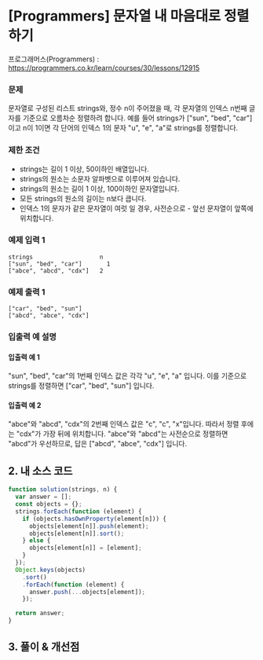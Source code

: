 # [Programmers] 문자열 내 마음대로 정렬하기

프로그래머스(Programmers) : https://programmers.co.kr/learn/courses/30/lessons/12915

### 문제

문자열로 구성된 리스트 strings와, 정수 n이 주어졌을 때, 각 문자열의 인덱스 n번째 글자를 기준으로 오름차순 정렬하려 합니다. 예를 들어 strings가 ["sun", "bed", "car"]이고 n이 1이면 각 단어의 인덱스 1의 문자 "u", "e", "a"로 strings를 정렬합니다.

### 제한 조건

- strings는 길이 1 이상, 50이하인 배열입니다.
- strings의 원소는 소문자 알파벳으로 이루어져 있습니다.
- strings의 원소는 길이 1 이상, 100이하인 문자열입니다.
- 모든 strings의 원소의 길이는 n보다 큽니다.
- 인덱스 1의 문자가 같은 문자열이 여럿 일 경우, 사전순으로 - 앞선 문자열이 앞쪽에 위치합니다.

### 예제 입력 1

```
strings               	  n
["sun", "bed", "car"]	    1
["abce", "abcd", "cdx"]	  2
```

### 예제 출력 1

```
["car", "bed", "sun"]
["abcd", "abce", "cdx"]
```

### 입출력 예 설명

#### 입출력 예 1

"sun", "bed", "car"의 1번째 인덱스 값은 각각 "u", "e", "a" 입니다. 이를 기준으로 strings를 정렬하면 ["car", "bed", "sun"] 입니다.

#### 입출력 예 2

"abce"와 "abcd", "cdx"의 2번째 인덱스 값은 "c", "c", "x"입니다. 따라서 정렬 후에는 "cdx"가 가장 뒤에 위치합니다. "abce"와 "abcd"는 사전순으로 정렬하면 "abcd"가 우선하므로, 답은 ["abcd", "abce", "cdx"] 입니다.

## 2. 내 소스 코드

```javascript
function solution(strings, n) {
  var answer = [];
  const objects = {};
  strings.forEach(function (element) {
    if (objects.hasOwnProperty(element[n])) {
      objects[element[n]].push(element);
      objects[element[n]].sort();
    } else {
      objects[element[n]] = [element];
    }
  });
  Object.keys(objects)
    .sort()
    .forEach(function (element) {
      answer.push(...objects[element]);
    });

  return answer;
}
```

## 3. 풀이 & 개선점
